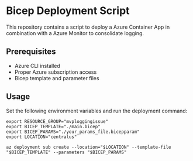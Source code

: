 # Bicep Deployment Script

This repository contains a script to deploy a Azure Container App in combination with a Azure Monitor to consolidate logging.

## Prerequisites

- Azure CLI installed
- Proper Azure subscription access
- Bicep template and parameter files

## Usage

Set the following environment variables and run the deployment command:

```shell
export RESOURCE_GROUP="mvploggingissue"
export BICEP_TEMPLATE="./main.bicep"
export BICEP_PARAMS="./your_params_file.bicepparam"
export LOCATION="centralus"

az deployment sub create --location="$LOCATION" --template-file "$BICEP_TEMPLATE" --parameters "$BICEP_PARAMS"